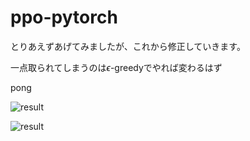 # ppo-pytorch
とりあえずあげてみましたが、これから修正していきます。

一点取られてしまうのは$\epsilon$-greedyでやれば変わるはず

pong

![result](https://github.com/honda-keio/ppo-pytorch/blob/master/media/play-pong.gif)

![result](https://github.com/honda-keio/ppo-pytorch/blob/master/media/-lr5e-05rs.png)